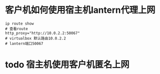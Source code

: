 # 客户机如何使用宿主机lantern代理上网

```
ip route show
# 查看route
http_proxy="http://10.0.2.2:50067"
# virtualbox 默认路由10.0.2.2
# lantern端口50067
```



# todo 宿主机使用客户机匿名上网


